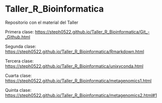 # Taller_R_Bioinformatica

Repositorio con el material del Taller

Primera clase: https://steph0522.github.io/Taller_R_Bioinformatica/Git_-_Github.html

Segunda clase: https://steph0522.github.io/Taller_R_Bioinformatica/Rmarkdown.html

Tercera clase: https://steph0522.github.io/Taller_R_Bioinformatica/unixyconda.html

Cuarta clase: https://steph0522.github.io/Taller_R_Bioinformatica/metagenomics1.html

Quinta clase: https://steph0522.github.io/Taller_R_Bioinformatica/metagenomics2.html#1
